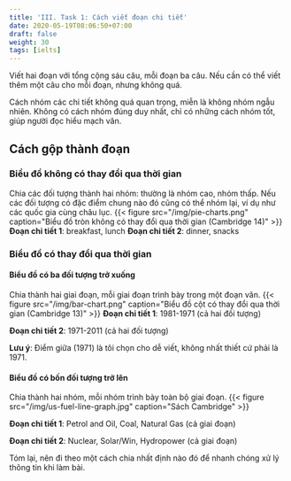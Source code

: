 ```yaml
---
title: 'III. Task 1: Cách viết đoạn chi tiết'
date: 2020-05-19T08:06:50+07:00
draft: false
weight: 30
tags: [ielts]
---
```


Viết hai đoạn với tổng cộng sáu câu, mỗi đoạn ba câu. Nếu cần có thể viết thêm một câu cho mỗi đoạn, nhưng không quá.

Cách nhóm các chi tiết không quá quan trọng, miễn là không nhóm ngẫu nhiên. Không có cách nhóm đúng duy nhất, chỉ có những cách nhóm tốt, giúp người đọc hiểu mạch văn.

## Cách gộp thành đoạn

### Biểu đồ không có thay đổi qua thời gian

Chia các đối tượng thành hai nhóm: thường là nhóm cao, nhóm thấp. Nếu các đối tượng có đặc điểm chung nào đó cũng có thể nhóm lại, ví dụ như các quốc gia cùng châu lục.
{{< figure src="/img/pie-charts.png" caption="Biểu đồ tròn không có thay đổi qua thời gian (Cambridge 14)" >}}
**Đoạn chi tiết 1**: breakfast, lunch
**Đoạn chi tiết 2**: dinner, snacks

### Biểu đồ có thay đổi qua thời gian

#### Biểu đồ có ba đối tượng trở xuống

Chia thành hai giai đoạn, mỗi giai đoạn trình bày trong một đoạn văn.
{{< figure src="/img/bar-chart.png" caption="Biểu đồ cột có thay đổi qua thời gian (Cambridge 13)" >}}
**Đoạn chi tiết 1**: 1981-1971 (cả hai đối tượng)

**Đoạn chi tiết 2**: 1971-2011 (cả hai đối tượng)

**Lưu ý**: Điểm giữa (1971) là tôi chọn cho dễ viết, không nhất thiết cứ phải là 1971.

#### Biểu đồ có bốn đối tượng trở lên

Chia thành hai nhóm, mỗi nhóm trình bày toàn bộ giai đoạn.
{{< figure src="/img/us-fuel-line-graph.jpg" caption="Sách Cambridge" >}}

**Đoạn chi tiết 1**: Petrol and Oil, Coal, Natural Gas (cả giai đoạn)

**Đoạn chi tiết 2**: Nuclear, Solar/Win, Hydropower (cả giai đoạn)

Tóm lại, nên đi theo một cách chia nhất định nào đó để nhanh chóng xử lý thông tin khi làm bài.
